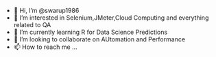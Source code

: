 - 👋 Hi, I’m @swarup1986
- 👀 I’m interested in Selenium,JMeter,Cloud Computing and everything related to QA
- 🌱 I’m currently learning R for Data Science Predictions
- 💞️ I’m looking to collaborate on AUtomation and Performance
- 📫 How to reach me ...

<!---
swarup1986/swarup1986 is a ✨ special ✨ repository because its `README.md` (this file) appears on your GitHub profile.
You can click the Preview link to take a look at your changes.
--->
